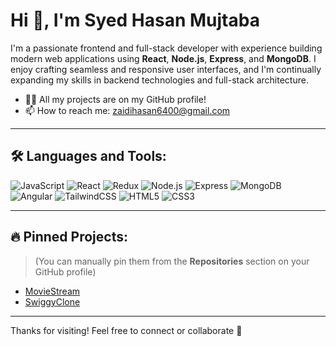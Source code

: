

# Hi 👋, I'm Syed Hasan Mujtaba

I'm a passionate frontend and full-stack developer with experience building modern web applications using **React**, **Node.js**, **Express**, and **MongoDB**. I enjoy crafting seamless and responsive user interfaces, and I'm continually expanding my skills in backend technologies and full-stack architecture.

- 👨‍💻 All my projects are on my GitHub profile!
- 📫 How to reach me: [zaidihasan6400@gmail.com](mailto:zaidihasan6400@gmail.com)

---

## 🛠️ Languages and Tools:

![JavaScript](https://img.shields.io/badge/-JavaScript-black?style=flat-square&logo=javascript)
![React](https://img.shields.io/badge/-React-black?style=flat-square&logo=react)
![Redux](https://img.shields.io/badge/-Redux-black?style=flat-square&logo=redux)
![Node.js](https://img.shields.io/badge/-Node.js-black?style=flat-square&logo=node.js)
![Express](https://img.shields.io/badge/-Express-black?style=flat-square&logo=express)
![MongoDB](https://img.shields.io/badge/-MongoDB-black?style=flat-square&logo=mongodb)
![Angular](https://img.shields.io/badge/-Angular-black?style=flat-square&logo=angular)
![TailwindCSS](https://img.shields.io/badge/-TailwindCSS-black?style=flat-square&logo=tailwind-css)
![HTML5](https://img.shields.io/badge/-HTML5-black?style=flat-square&logo=html5)
![CSS3](https://img.shields.io/badge/-CSS3-black?style=flat-square&logo=css3)

---

## 🔥 Pinned Projects:
> (You can manually pin them from the **Repositories** section on your GitHub profile)

- [MovieStream](https://github.com/Syed-Hasan-Mujtaba/MovieStream)
- [SwiggyClone](https://github.com/Syed-Hasan-Mujtaba/SwiggyClone)

---

Thanks for visiting! Feel free to connect or collaborate 🚀
